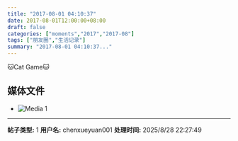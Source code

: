 ```yaml
---
title: "2017-08-01 04:10:37"
date: 2017-08-01T12:00:00+08:00
draft: false
categories: ["moments","2017","2017-08"]
tags: ["朋友圈","生活记录"]
summary: "2017-08-01 04:10:37..."
---
```


🐱Cat Game🐱

## 媒体文件

- ![Media 1](/Moments/photos/2017-08-01/201708010410370.jpg)

---

**帖子类型:** 1
**用户名:** chenxueyuan001
**处理时间:** 2025/8/28 22:27:49